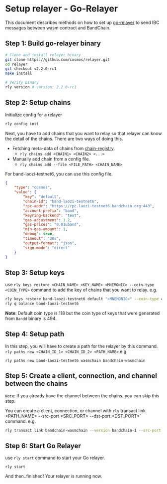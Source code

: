 # Setup relayer - Go-Relayer

This document describes methods on how to set up [go-relayer](https://github.com/cosmos/relayer) to send IBC messages between wasm contract and BandChain.

## Step 1: Build go-relayer binary

```bash
# Clone and install relayer binary
git clone https://github.com/cosmos/relayer.git
cd relayer
git checkout v2.2.0-rc1
make install

# Verify binary
rly version # version: 2.2.0-rc1
```

## Step 2: Setup chains

Initialize config for a relayer

```bash
rly config init
```

Next, you have to add chains that you want to relay so that relayer can know the detail of the chains. There are two ways of doing this.
- Fetching meta-data of chains from [chain-registry](https://github.com/cosmos/chain-registry).
    - `rly chains add <CHAIN1> <CHAIN2> <...>`
- Manually add chain from a config file.
    - `rly chains add --file <FILE_PATH> <CHAIN_NAME>`

For band-laozi-testnet6, you can use this config file.
```json
{
    "type": "cosmos",
    "value": {
        "key": "default",
        "chain-id": "band-laozi-testnet6",
        "rpc-addr": "https://rpc.laozi-testnet6.bandchain.org:443",
        "account-prefix": "band",
        "keyring-backend": "test",
        "gas-adjustment": 1.2,
        "gas-prices": "0.01uband",
        "min-gas-amount": 1,
        "debug": true,
        "timeout": "30s",
        "output-format": "json",
        "sign-mode": "direct"
    }
}
```

## Step 3: Setup keys

use `rly keys restore <CHAIN_NAME> <KEY_NAME> <MNEMONIC> --coin-type <COIN_TYPE>` command to add the key of chains that you want to relay. e.g.

```bash
rly keys restore band-laozi-testnet6 default "<MNEMONIC>" --coin-type 494
rly q balance band-laozi-testnet6
```

**Note**: Default coin type is 118 but the coin type of keys that were generated from `Bandd` binary is 494.

## Step 4: Setup path

In this step, you will have to create a path for the relayer by this command. 
`rly paths new <CHAIN_ID_1> <CHAIN_ID_2> <PATH_NAME>` e.g.

```
rly paths new band-laozi-testnet6 wasmchain bandchain-wasmchain
```

## Step 5: Create a client, connection, and channel between the chains

`Note`:  If you already have the channel between the chains, you can skip this step. 

You can create a client, connection, or channel with `rly` transact link <PATH_NAME> --src-port <SRC_PORT> --dst-port <DST_PORT>` command. e.g.

```bash
rly transact link bandchain-wasmchain --version bandchain-1 --src-port oracle --dst-port wasm.<YOUR_CONTRACT_ADDRESS>
```

## Step 6: Start Go Relayer

use `rly start` command to start your Go relayer.
```
rly start
```

And then..finished! Your relayer is running now.


